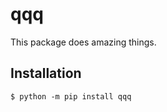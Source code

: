 # qqq

This package does amazing things.

## Installation

```shell
$ python -m pip install qqq
```
